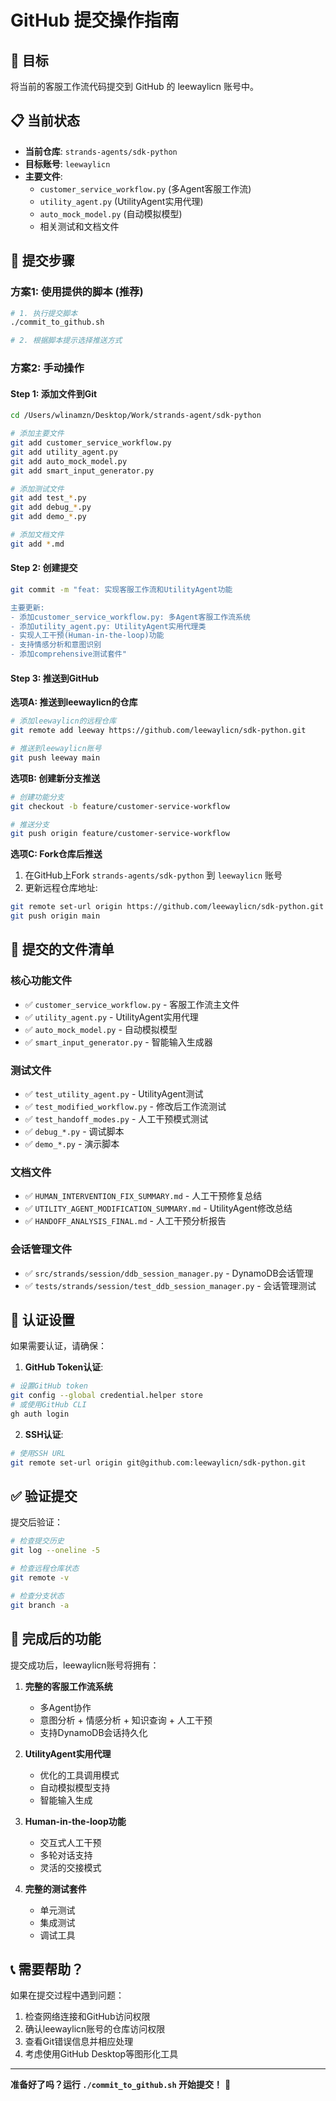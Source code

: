 # GitHub 提交操作指南

## 🎯 目标
将当前的客服工作流代码提交到 GitHub 的 leewaylicn 账号中。

## 📋 当前状态
- **当前仓库**: `strands-agents/sdk-python`
- **目标账号**: `leewaylicn`
- **主要文件**: 
  - `customer_service_workflow.py` (多Agent客服工作流)
  - `utility_agent.py` (UtilityAgent实用代理)
  - `auto_mock_model.py` (自动模拟模型)
  - 相关测试和文档文件

## 🚀 提交步骤

### 方案1: 使用提供的脚本 (推荐)

```bash
# 1. 执行提交脚本
./commit_to_github.sh

# 2. 根据脚本提示选择推送方式
```

### 方案2: 手动操作

#### Step 1: 添加文件到Git
```bash
cd /Users/wlinamzn/Desktop/Work/strands-agent/sdk-python

# 添加主要文件
git add customer_service_workflow.py
git add utility_agent.py
git add auto_mock_model.py
git add smart_input_generator.py

# 添加测试文件
git add test_*.py
git add debug_*.py
git add demo_*.py

# 添加文档文件
git add *.md
```

#### Step 2: 创建提交
```bash
git commit -m "feat: 实现客服工作流和UtilityAgent功能

主要更新:
- 添加customer_service_workflow.py: 多Agent客服工作流系统
- 添加utility_agent.py: UtilityAgent实用代理类
- 实现人工干预(Human-in-the-loop)功能
- 支持情感分析和意图识别
- 添加comprehensive测试套件"
```

#### Step 3: 推送到GitHub

**选项A: 推送到leewaylicn的仓库**
```bash
# 添加leewaylicn的远程仓库
git remote add leeway https://github.com/leewaylicn/sdk-python.git

# 推送到leewaylicn账号
git push leeway main
```

**选项B: 创建新分支推送**
```bash
# 创建功能分支
git checkout -b feature/customer-service-workflow

# 推送分支
git push origin feature/customer-service-workflow
```

**选项C: Fork仓库后推送**
1. 在GitHub上Fork `strands-agents/sdk-python` 到 `leewaylicn` 账号
2. 更新远程仓库地址:
```bash
git remote set-url origin https://github.com/leewaylicn/sdk-python.git
git push origin main
```

## 📁 提交的文件清单

### 核心功能文件
- ✅ `customer_service_workflow.py` - 客服工作流主文件
- ✅ `utility_agent.py` - UtilityAgent实用代理
- ✅ `auto_mock_model.py` - 自动模拟模型
- ✅ `smart_input_generator.py` - 智能输入生成器

### 测试文件
- ✅ `test_utility_agent.py` - UtilityAgent测试
- ✅ `test_modified_workflow.py` - 修改后工作流测试
- ✅ `test_handoff_modes.py` - 人工干预模式测试
- ✅ `debug_*.py` - 调试脚本
- ✅ `demo_*.py` - 演示脚本

### 文档文件
- ✅ `HUMAN_INTERVENTION_FIX_SUMMARY.md` - 人工干预修复总结
- ✅ `UTILITY_AGENT_MODIFICATION_SUMMARY.md` - UtilityAgent修改总结
- ✅ `HANDOFF_ANALYSIS_FINAL.md` - 人工干预分析报告

### 会话管理文件
- ✅ `src/strands/session/ddb_session_manager.py` - DynamoDB会话管理
- ✅ `tests/strands/session/test_ddb_session_manager.py` - 会话管理测试

## 🔐 认证设置

如果需要认证，请确保：

1. **GitHub Token认证**:
```bash
# 设置GitHub token
git config --global credential.helper store
# 或使用GitHub CLI
gh auth login
```

2. **SSH认证**:
```bash
# 使用SSH URL
git remote set-url origin git@github.com:leewaylicn/sdk-python.git
```

## ✅ 验证提交

提交后验证：
```bash
# 检查提交历史
git log --oneline -5

# 检查远程仓库状态
git remote -v

# 检查分支状态
git branch -a
```

## 🎉 完成后的功能

提交成功后，leewaylicn账号将拥有：

1. **完整的客服工作流系统**
   - 多Agent协作
   - 意图分析 + 情感分析 + 知识查询 + 人工干预
   - 支持DynamoDB会话持久化

2. **UtilityAgent实用代理**
   - 优化的工具调用模式
   - 自动模拟模型支持
   - 智能输入生成

3. **Human-in-the-loop功能**
   - 交互式人工干预
   - 多轮对话支持
   - 灵活的交接模式

4. **完整的测试套件**
   - 单元测试
   - 集成测试
   - 调试工具

## 📞 需要帮助？

如果在提交过程中遇到问题：
1. 检查网络连接和GitHub访问权限
2. 确认leewaylicn账号的仓库访问权限
3. 查看Git错误信息并相应处理
4. 考虑使用GitHub Desktop等图形化工具

---

**准备好了吗？运行 `./commit_to_github.sh` 开始提交！** 🚀
